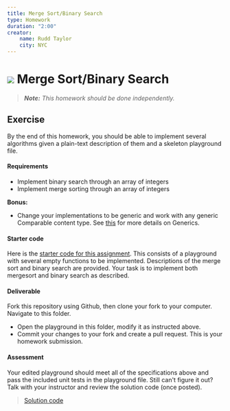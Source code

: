 ```yaml
---
title: Merge Sort/Binary Search
type: Homework
duration: "2:00"
creator:
    name: Rudd Taylor
    city: NYC
---
```


# ![](https://ga-dash.s3.amazonaws.com/production/assets/logo-9f88ae6c9c3871690e33280fcf557f33.png) Merge Sort/Binary Search

> ***Note:*** _This homework should be done independently._

## Exercise

By the end of this homework, you should be able to implement several algorithms given a plain-text description of them and a skeleton playground file.

#### Requirements

- Implement binary search through an array of integers
- Implement merge sorting through an array of integers

**Bonus:**

- Change your implementations to be generic and work with any generic Comparable content type. See [this](https://developer.apple.com/library/content/documentation/Swift/Conceptual/Swift_Programming_Language/Generics.html) for more details on Generics.

#### Starter code

Here is the [starter code for this assignment](/starter-code). This consists of a playground with several empty functions to be implemented. Descriptions of the merge sort and binary search are provided. Your task is to implement both mergesort and binary search as described.

#### Deliverable

Fork this repository using Github, then clone your fork to your computer. Navigate to this folder. 
- Open the playground in this folder, modify it as instructed above.
- Commit your changes to your fork and create a pull request. This is your homework submission.

#### Assessment

Your edited playground should meet all of the specifications above and pass the included unit tests in the playground file. Still can't figure it out? Talk with your instructor and review the solution code (once posted).

> [Solution code](/solution-code)
